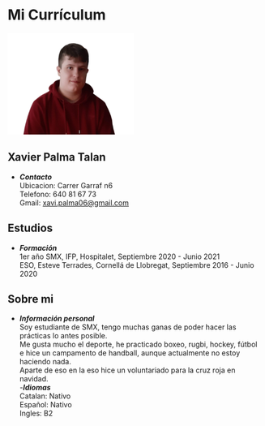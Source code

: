 # Mi Currículum
<img src="fotoxavi.png" with="100" height="200">

## Xavier Palma Talan
- ___Contacto___ <br>
Ubicacion: Carrer Garraf n6 <br>
Telefono: 640 81 67 73 <br>
Gmail: xavi.palma06@gmail.com

## Estudios
- ___Formación___ <br>
1er año SMX, IFP, Hospitalet, Septiembre 2020 - Junio 2021 <br>
ESO, Esteve Terrades, Cornellá de Llobregat, Septiembre 2016 - Junio 2020 <br>

## Sobre mi
- ___Información personal___ <br>
Soy estudiante de SMX, tengo muchas ganas de poder hacer las prácticas lo antes posible. <br>
Me gusta mucho el deporte, he practicado boxeo, rugbi, hockey, fútbol e hice un campamento de handball, aunque actualmente no estoy haciendo nada. <br>
Aparte de eso en la eso hice un voluntariado para la cruz roja en navidad. <br>
-___Idiomas___<br>
Catalan: Nativo<br>
Español: Nativo<br>
Ingles: B2<br>
